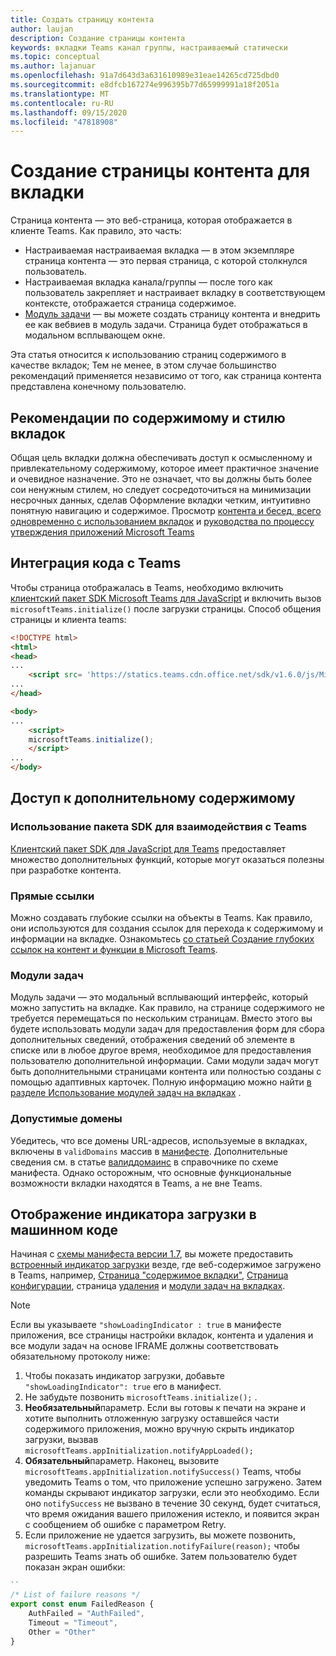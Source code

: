 ```yaml
---
title: Создать страницу контента
author: laujan
description: Создание страницы контента
keywords: вкладки Teams канал группы, настраиваемый статически
ms.topic: conceptual
ms.author: lajanuar
ms.openlocfilehash: 91a7d643d3a631610989e31eae14265cd725dbd0
ms.sourcegitcommit: e8dfcb167274e996395b77d65999991a18f2051a
ms.translationtype: MT
ms.contentlocale: ru-RU
ms.lasthandoff: 09/15/2020
ms.locfileid: "47818908"
---
```

# <a name="create-a-content-page-for-your-tab"></a>Создание страницы контента для вкладки

Страница контента — это веб-страница, которая отображается в клиенте Teams. Как правило, это часть:

* Настраиваемая настраиваемая вкладка — в этом экземпляре страница контента — это первая страница, с которой столкнулся пользователь.
* Настраиваемая вкладка канала/группы — после того как пользователь закрепляет и настраивает вкладку в соответствующем контексте, отображается страница содержимое.
* [Модуль задачи](~/task-modules-and-cards/what-are-task-modules.md) — вы можете создать страницу контента и внедрить ее как вебвиев в модуль задачи. Страница будет отображаться в модальном всплывающем окне.

Эта статья относится к использованию страниц содержимого в качестве вкладок; Тем не менее, в этом случае большинство рекомендаций применяется независимо от того, как страница контента представлена конечному пользователю.

## <a name="tab-content-and-style-guidelines"></a>Рекомендации по содержимому и стилю вкладок

Общая цель вкладки должна обеспечивать доступ к осмысленному и привлекательному содержимому, которое имеет практичное значение и очевидное назначение. Это не означает, что вы должны быть более сои ненужным стилем, но следует сосредоточиться на минимизации несрочных данных, сделав Оформление вкладки четким, интуитивно понятную навигацию и содержимое. Просмотр [контента и бесед, всего одновременно с использованием вкладок](~/tabs/design/tabs.md) и [руководства по процессу утверждения приложений Microsoft Teams](~/concepts/deploy-and-publish/appsource/prepare/frequently-failed-cases.md)

## <a name="integrate-your-code-with-teams"></a>Интеграция кода с Teams

Чтобы страница отображалась в Teams, необходимо включить [клиентский пакет SDK Microsoft Teams для JavaScript](/javascript/api/overview/msteams-client?view=msteams-client-js-latest) и включить вызов `microsoftTeams.initialize()` после загрузки страницы. Способ общения страницы и клиента teams:

```html
<!DOCTYPE html>
<html>
<head>
...
    <script src= 'https://statics.teams.cdn.office.net/sdk/v1.6.0/js/MicrosoftTeams.min.js'></script>
...
</head>

<body>
...
    <script>
    microsoftTeams.initialize();
    </script>
...
</body>
```

## <a name="accessing-additional-content"></a>Доступ к дополнительному содержимому

### <a name="using-the-sdk-to-interact-with-teams"></a>Использование пакета SDK для взаимодействия с Teams

[Клиентский пакет SDK для JavaScript для Teams](~/tabs/how-to/using-teams-client-sdk.md) предоставляет множество дополнительных функций, которые могут оказаться полезны при разработке контента.

### <a name="deep-links"></a>Прямые ссылки

Можно создавать глубокие ссылки на объекты в Teams. Как правило, они используются для создания ссылок для перехода к содержимому и информации на вкладке. Ознакомьтесь [со статьей Создание глубоких ссылок на контент и функции в Microsoft Teams](~/concepts/build-and-test/deep-links.md).

### <a name="task-modules"></a>Модули задач

Модуль задачи — это модальный всплывающий интерфейс, который можно запустить на вкладке. Как правило, на странице содержимого не требуется перемещаться по нескольким страницам. Вместо этого вы будете использовать модули задач для предоставления форм для сбора дополнительных сведений, отображения сведений об элементе в списке или в любое другое время, необходимое для предоставления пользователю дополнительной информации. Сами модули задач могут быть дополнительными страницами контента или полностью созданы с помощью адаптивных карточек. Полную информацию можно найти [в разделе Использование модулей задач на вкладках](~/task-modules-and-cards/task-modules/task-modules-tabs.md) .

### <a name="valid-domains"></a>Допустимые домены

Убедитесь, что все домены URL-адресов, используемые в вкладках, включены в `validDomains` массив в [манифесте](~/concepts/build-and-test/apps-package.md). Дополнительные сведения см. в статье [валиддомаинс](~/resources/schema/manifest-schema.md#validdomains) в справочнике по схеме манифеста. Однако осторожным, что основные функциональные возможности вкладки находятся в Teams, а не вне Teams.

## <a name="show-a-native-loading-indicator"></a>Отображение индикатора загрузки в машинном коде

Начиная с [схемы манифеста версии 1.7](../../../resources/schema/manifest-schema.md), вы можете предоставить [встроенный индикатор загрузки](../../../resources/schema/manifest-schema.md#showloadingindicator) везде, где веб-содержимое загружено в Teams, например, [Страница "содержимое вкладки"](#integrate-your-code-with-teams), [Страница конфигурации](configuration-page.md), страница [удаления](removal-page.md) и [модули задач на вкладках](../../../task-modules-and-cards/task-modules/task-modules-tabs.md).

> [!NOTE]
> Если вы указываете  `"showLoadingIndicator : true`  в манифесте приложения, все страницы настройки вкладок, контента и удаления и все модули задач на основе IFRAME должны соответствовать обязательному протоколу ниже:

1. Чтобы показать индикатор загрузки, добавьте `"showLoadingIndicator": true` его в манифест. 
2. Не забудьте позвонить `microsoftTeams.initialize();` .
3. **Необязательный**параметр. Если вы готовы к печати на экране и хотите выполнить отложенную загрузку оставшейся части содержимого приложения, можно вручную скрыть индикатор загрузки, вызвав `microsoftTeams.appInitialization.notifyAppLoaded();`
4. **Обязательный**параметр. Наконец, вызовите `microsoftTeams.appInitialization.notifySuccess()` Teams, чтобы уведомить Teams о том, что приложение успешно загружено. Затем команды скрывают индикатор загрузки, если это необходимо. Если оно  `notifySuccess`  не вызвано в течение 30 секунд, будет считаться, что время ожидания вашего приложения истекло, и появится экран с сообщением об ошибке с параметром Retry.
5. Если приложение не удается загрузить, вы можете позвонить, `microsoftTeams.appInitialization.notifyFailure(reason);` чтобы разрешить Teams знать об ошибке. Затем пользователю будет показан экран ошибки:

```typescript
``
/* List of failure reasons */
export const enum FailedReason {
    AuthFailed = "AuthFailed",
    Timeout = "Timeout",
    Other = "Other"
}
```
>
